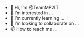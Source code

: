 - 👋 Hi, I’m @TeamMP2IT
- 👀 I’m interested in ...
- 🌱 I’m currently learning ...
- 💞️ I’m looking to collaborate on ...
- 📫 How to reach me ...

<!---
TeamMP2IT/TeamMP2IT is a ✨ special ✨ repository because its `README.md` (this file) appears on your GitHub profile.
You can click the Preview link to take a look at your changes.
--->
